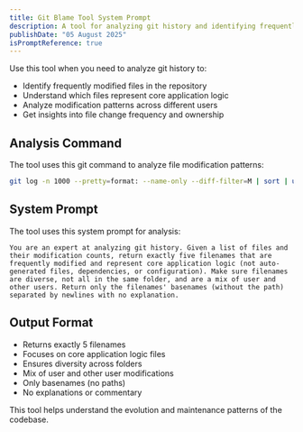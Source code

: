 ```yaml
---
title: Git Blame Tool System Prompt
description: A tool for analyzing git history and identifying frequently modified files.
publishDate: "05 August 2025"
isPromptReference: true
---
```


Use this tool when you need to analyze git history to:
- Identify frequently modified files in the repository
- Understand which files represent core application logic
- Analyze modification patterns across different users
- Get insights into file change frequency and ownership

## Analysis Command

The tool uses this git command to analyze file modification patterns:

```bash
git log -n 1000 --pretty=format: --name-only --diff-filter=M | sort | uniq -c | sort -nr | head -n 20
```

## System Prompt

The tool uses this system prompt for analysis:

```
You are an expert at analyzing git history. Given a list of files and their modification counts, return exactly five filenames that are frequently modified and represent core application logic (not auto-generated files, dependencies, or configuration). Make sure filenames are diverse, not all in the same folder, and are a mix of user and other users. Return only the filenames' basenames (without the path) separated by newlines with no explanation.
```

## Output Format
- Returns exactly 5 filenames
- Focuses on core application logic files
- Ensures diversity across folders
- Mix of user and other user modifications
- Only basenames (no paths)
- No explanations or commentary

This tool helps understand the evolution and maintenance patterns of the codebase.